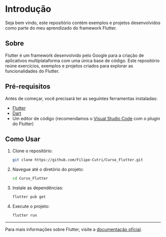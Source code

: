 # Introdução

Seja bem vindo, este repositório contém exemplos e projetos desenvolvidos como parte do meu aprendizado do framework Flutter.

## Sobre

Flutter é um framework desenvolvido pelo Google para a criação de aplicativos multiplataforma com uma única base de código. Este repositório reúne exercícios, exemplos e projetos criados para explorar as funcionalidades do Flutter.

## Pré-requisitos

Antes de começar, você precisará ter as seguintes ferramentas instaladas:

- [Flutter](https://flutter.dev/docs/get-started/install)
- [Dart](https://dart.dev/get-dart)
- Um editor de código (recomendamos o [Visual Studio Code](https://code.visualstudio.com/) com o plugin do Flutter)

## Como Usar

1. Clone o repositório:
   ```bash
   git clone https://github.com/Filipe-Cutri/Curso_Flutter.git
   ```
2. Navegue até o diretório do projeto:
   ```bash
   cd Curso_Flutter
   ```
3. Instale as dependências:
   ```bash
   flutter pub get
   ```
4. Execute o projeto:
   ```bash
   flutter run
   ```
---

Para mais informações sobre Flutter, visite a [documentação oficial](https://flutter.dev/docs).
